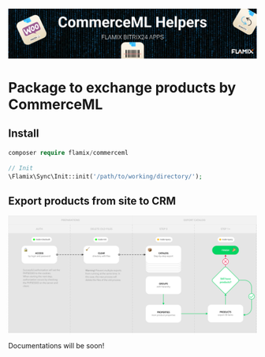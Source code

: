 ![Screenshot](img/commerceml.jpg)

# Package to exchange products by CommerceML

## Install

```php
composer require flamix/commerceml
```

```php
// Init
\Flamix\Sync\Init::init('/path/to/working/directory/');
```

## Export products from site to CRM

![Screenshot](img/getcatalog.svg)

Documentations will be soon!
